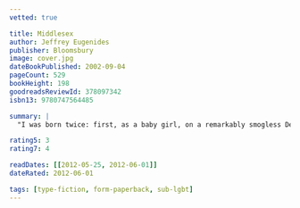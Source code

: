 ```yaml
---
vetted: true

title: Middlesex
author: Jeffrey Eugenides
publisher: Bloomsbury
image: cover.jpg
dateBookPublished: 2002-09-04
pageCount: 529
bookHeight: 198
goodreadsReviewId: 378097342
isbn13: 9780747564485

summary: |
  "I was born twice: first, as a baby girl, on a remarkably smogless Detroit day in January 1960; and then again, as a teenage boy, in an emergency room near Petoskey, Michigan, in August 1974." So begins the breathtaking story of Calliope Stephanides and three generations of the Greek-American Stephanides family, who travel from a tiny village overlooking Mount Olympus in Asia Minor to Prohibition-era Detroit, witnessing its glory days as the Motor City, and the race riots of 1967, before they move out to the tree-lined streets of suburban Grosse Point, Michigan. To understand why Calliope is not like other girls, she has to uncover a guilty family secret and the astonishing generic history that turns her to Cal, one of the most audacious and wondrous narrators in contemporary fiction. Lyrical and thrilling, Middlesex is an exhilarating reinvention of the American epic.

rating5: 3
rating7: 4

readDates: [[2012-05-25, 2012-06-01]]
dateRated: 2012-06-01

tags: [type-fiction, form-paperback, sub-lgbt]
---
```


